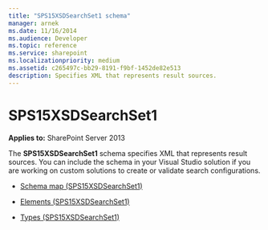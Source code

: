 ```yaml
---
title: "SPS15XSDSearchSet1 schema"
manager: arnek
ms.date: 11/16/2014
ms.audience: Developer
ms.topic: reference
ms.service: sharepoint
ms.localizationpriority: medium
ms.assetid: c265497c-bb29-8191-f9bf-1452de82e513
description: Specifies XML that represents result sources.
---
```


# SPS15XSDSearchSet1
  
**Applies to:** SharePoint Server 2013
  
The **SPS15XSDSearchSet1** schema specifies XML that represents result sources. You can include the schema in your Visual Studio solution if you are working on custom solutions to create or validate search configurations. 

- [Schema map (SPS15XSDSearchSet1)](schema-map-sps15xsdsearchset1.md)
    
- [Elements (SPS15XSDSearchSet1)](elements-sps15xsdsearchset1.md)
    
- [Types (SPS15XSDSearchSet1)](types-sps15xsdsearchset1.md)
    

